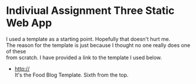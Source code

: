 # Indiviual Assignment Three Static Web App

I used a template as a starting point. Hopefully that doesn't hurt me. <br>
The reason for the template is just because I thought no one really does one of these <br>
from scratch. I have provided a link to the template I used below. <br>
+ [http://](https://www.w3schools.com/w3css/w3css_templates.asp) <br>
It's the Food Blog Template. Sixth from the top. <br>
